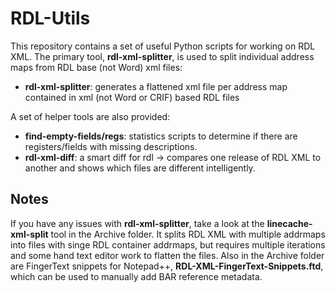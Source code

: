RDL-Utils
=========

This repository contains a set of useful Python scripts for working on RDL XML. The primary tool, **rdl-xml-splitter**, is used to split individual address maps from RDL base (not Word) xml files:

* **rdl-xml-splitter**: generates a flattened xml file per address map contained in xml (not Word or CRIF) based RDL files

A set of helper tools are also provided:

* **find-empty-fields/regs**: statistics scripts to determine if there are registers/fields with missing descriptions.
* **rdl-xml-diff**: a smart diff for rdl -> compares one release of RDL XML to another and shows which files are different intelligently.


Notes
-----

If you have any issues with **rdl-xml-splitter**, take a look at the **linecache-xml-split** tool in the Archive folder. It splits RDL XML with multiple addrmaps into files with singe RDL container addrmaps, but requires multiple iterations and some hand text editor work to flatten the files. Also in the Archive folder are FingerText snippets for Notepad++, **RDL-XML-FingerText-Snippets.ftd**, which can be used to manually add BAR reference metadata.